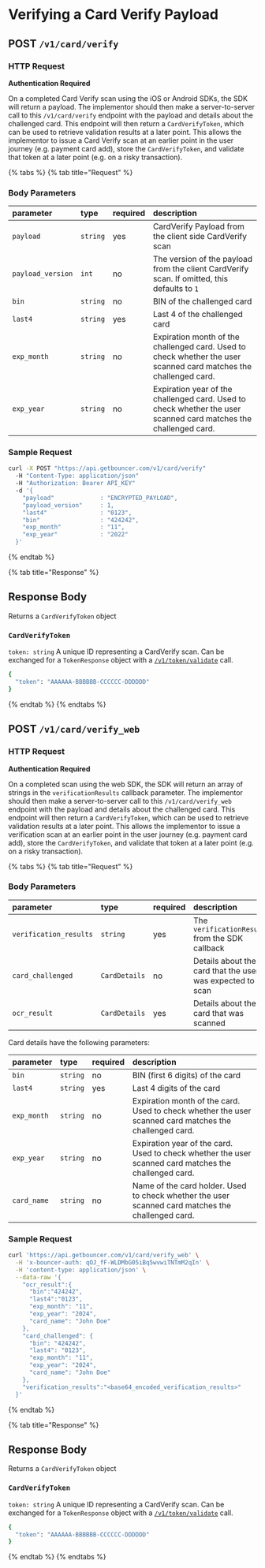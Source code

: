 # Verifying a Card Verify Payload

## **POST `/v1/card/verify`**

### HTTP Request

**Authentication Required**

On a completed Card Verify scan using the iOS or Android SDKs, the SDK will return a payload. The implementor should then make a server-to-server call to this `/v1/card/verify` endpoint with the payload and details about the challenged card. This endpoint will then return a `CardVerifyToken`, which can be used to retrieve validation results at a later point. This allows the implementor to issue a Card Verify scan at an earlier point in the user journey \(e.g. payment card add\), store the `CardVerifyToken`, and validate that token at a later point \(e.g. on a risky transaction\).

{% tabs %}
{% tab title="Request" %}
### Body Parameters

| parameter | type | required | description |
| :--- | :--- | :--- | :--- |
| `payload` | `string` | yes | CardVerify Payload from the client side CardVerify scan |
| `payload_version` | `int` | no | The version of the payload from the client CardVerify scan. If omitted, this defaults to `1` |
| `bin` | `string` | no | BIN of the challenged card |
| `last4` | `string` | yes | Last 4 of the challenged card |
| `exp_month` | `string` | no | Expiration month of the challenged card. Used to check whether the user scanned card matches the challenged card. |
| `exp_year` | `string` | no | Expiration year of the challenged card. Used to check whether the user scanned card matches the challenged card. |

### Sample Request

```bash
curl -X POST "https://api.getbouncer.com/v1/card/verify"
  -H "Content-Type: application/json"
  -H "Authorization: Bearer API_KEY"
  -d '{
    "payload"             : "ENCRYPTED_PAYLOAD",
    "payload_version"     : 1,
    "last4"               : "0123",
    "bin"                 : "424242",
    "exp_month"           : "11",
    "exp_year"            : "2022"
  }'
```
{% endtab %}

{% tab title="Response" %}
## Response Body

Returns a `CardVerifyToken` object

### `CardVerifyToken`

`token: string` A unique ID representing a CardVerify scan. Can be exchanged for a `TokenResponse` object with a [`/v1/token/validate`](validating-a-card-verify-token.md) call.

```bash
{
  "token": "AAAAAA-BBBBBB-CCCCCC-DDDDDD"
}
```
{% endtab %}
{% endtabs %}

## **POST `/v1/card/verify_web`**

### HTTP Request

**Authentication Required**

On a completed scan using the web SDK, the SDK will return an array of strings in the `verificationResults` callback parameter. The implementor should then make a server-to-server call to this `/v1/card/verify_web` endpoint with the payload and details about the challenged card. This endpoint will then return a `CardVerifyToken`, which can be used to retrieve validation results at a later point. This allows the implementor to issue a verification scan at an earlier point in the user journey \(e.g. payment card add\), store the `CardVerifyToken`, and validate that token at a later point \(e.g. on a risky transaction\).

{% tabs %}
{% tab title="Request" %}
### Body Parameters

| parameter | type | required | description |
| :--- | :--- | :--- | :--- |
| `verification_results` | `string` | yes | The `verificationResult` from the SDK callback |
| `card_challenged` | `CardDetails` | no | Details about the card that the user was expected to scan |
| `ocr_result` | `CardDetails` | yes | Details about the card that was scanned |

Card details have the following parameters:

| parameter | type | required | description |
| :--- | :--- | :--- | :--- |
| `bin` | `string` | no | BIN \(first 6 digits\) of the card |
| `last4` | `string` | yes | Last 4 digits of the card |
| `exp_month` | `string` | no | Expiration month of the card. Used to check whether the user scanned card matches the challenged card. |
| `exp_year` | `string` | no | Expiration year of the card. Used to check whether the user scanned card matches the challenged card. |
| `card_name` | `string` | no | Name of the card holder. Used to check whether the user scanned card matches the challenged card. |

### Sample Request

```bash
curl 'https://api.getbouncer.com/v1/card/verify_web' \
  -H 'x-bouncer-auth: qOJ_fF-WLDMbG05iBq5wvwiTNTmM2qIn' \
  -H 'content-type: application/json' \
  --data-raw '{
    "ocr_result":{
      "bin":"424242",
      "last4":"0123",
      "exp_month": "11",
      "exp_year": "2024",
      "card_name": "John Doe"
    },
    "card_challenged": {
      "bin": "424242",
      "last4": "0123",
      "exp_month": "11",
      "exp_year": "2024",
      "card_name": "John Doe"
    },
    "verification_results":"<base64_encoded_verification_results>"
  }'
```
{% endtab %}

{% tab title="Response" %}
## Response Body

Returns a `CardVerifyToken` object

### `CardVerifyToken`

`token: string` A unique ID representing a CardVerify scan. Can be exchanged for a `TokenResponse` object with a [`/v1/token/validate`](https://docs.google.com/document/d/1zPc-20khzrr0VZ5gcohaso7JYx9MChHk1i5sahyOfpo/edit#) call.

```bash
{
  "token": "AAAAAA-BBBBBB-CCCCCC-DDDDDD"
}
```
{% endtab %}
{% endtabs %}

